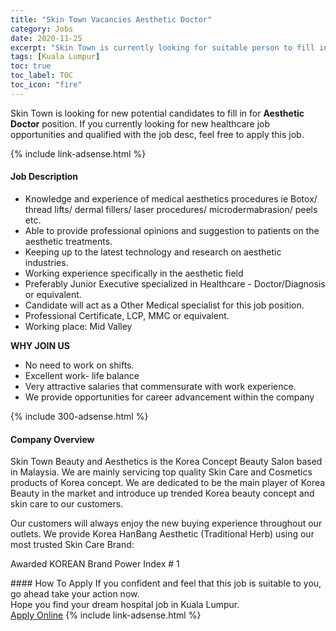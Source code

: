 ```yaml
---
title: "Skin Town Vacancies Aesthetic Doctor" 
category: Jobs 
date: 2020-11-25 
excerpt: "Skin Town is currently looking for suitable person to fill in the Aesthetic Doctor which positioned at Kuala Lumpur" 
tags: [Kuala Lumpur] 
toc: true 
toc_label: TOC 
toc_icon: "fire" 
--- 
```


<p>Skin Town is looking for new potential candidates to fill in for <b>Aesthetic Doctor</b> position. If you currently looking for new healthcare job opportunities and qualified with the job desc, feel free to apply this job.
</p>{% include link-adsense.html %} 
<div><div><div><h4>Job Description</h4></div></div><div><div><span><div><ul><li>Knowledge and experience of medical aesthetics procedures ie Botox/ thread lifts/ dermal fillers/ laser procedures/ microdermabrasion/ peels etc.</li><li>Able to provide professional opinions and suggestion to patients on the aesthetic treatments.</li><li>Keeping up to the latest technology and research on aesthetic industries.</li><li>Working experience specifically in the aesthetic field</li><li>Preferably Junior Executive specialized in Healthcare - Doctor/Diagnosis or equivalent.</li><li>Candidate will act as a Other Medical specialist for this job position.</li><li>Professional Certificate, LCP, MMC or equivalent.&#160;</li><li>Working place: Mid Valley</li></ul><p><strong>WHY JOIN US</strong></p><ul><li>No need to work on shifts.</li><li>Excellent work- life balance</li><li>Very attractive salaries that commensurate with work experience.</li><li>We provide opportunities for career advancement within the company</li></ul></div></span></div></div></div> 
{% include 300-adsense.html %} 
<div><div><div><h4>Company Overview</h4></div></div><div><div><span><div><p>Skin Town Beauty and Aesthetics is the Korea Concept Beauty Salon based in Malaysia. We are mainly servicing top quality Skin Care and Cosmetics products of Korea concept. We are dedicated to be the main player of Korea Beauty in the market and&#160;introduce up trended Korea beauty concept and skin care to our customers.</p><p>Our customers will always enjoy the new buying experience throughout our outlets. We provide Korea HanBang Aesthetic (Traditional Herb) using our most trusted Skin Care Brand:</p><p>Awarded KOREAN Brand Power Index # 1</p></div></span></div></div></div> 
#### How To Apply 
If you confident and feel that this job is suitable to you, go ahead take your action now. <br/> 
Hope you find your dream hospital job in Kuala Lumpur. <br/> 
<a href="https://www.jobstreet.com.my/en/job/aesthetic-doctor-4427679?jobId=jobstreet-my-job-4427679&sectionRank=16&token=0~324799cf-9fd8-445d-b568-eae39e338750&fr=SRP%20View%20In%20New%20Ta" class="btn btn--warning" target="_blank" rel="nofollow noopenner">Apply Online</a> 
{% include link-adsense.html %} 